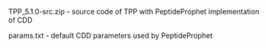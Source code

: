 TPP_5.1.0-src.zip - source code of TPP with PeptideProphet implementation of CDD

params.txt - default CDD parameters used by PeptideProphet
